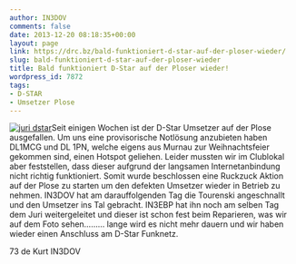 ```yaml
---
author: IN3DOV
comments: false
date: 2013-12-20 08:18:35+00:00
layout: page
link: https://drc.bz/bald-funktioniert-d-star-auf-der-ploser-wieder/
slug: bald-funktioniert-d-star-auf-der-ploser-wieder
title: Bald funktioniert D-Star auf der Ploser wieder!
wordpress_id: 7872
tags:
- D-STAR
- Umsetzer Plose
---
```


[![juri dstar](https://drc.bz/wp-content/uploads/2013/12/juri-dstar.jpg)](https://drc.bz/wp-content/uploads/2013/12/juri-dstar.jpg)Seit einigen Wochen ist der D-Star Umsetzer auf der Plose ausgefallen. Um uns eine provisorische Notlösung anzubieten haben DL1MCG und DL 1PN, welche eigens aus Murnau zur Weihnachtsfeier gekommen sind, einen Hotspot geliehen. Leider mussten wir im Clublokal aber feststellen, dass dieser aufgrund der langsamen Internetanbindung nicht richtig funktioniert. Somit wurde beschlossen eine Ruckzuck Aktion auf der Plose zu starten um den defekten Umsetzer wieder in Betrieb zu nehmen. IN3DOV hat am darauffolgenden Tag die Tourenski angeschnallt und den Umsetzer ins Tal gebracht. IN3EBP hat ihn noch am selben Tag dem Juri weitergeleitet und dieser ist schon fest beim Reparieren, was wir auf dem Foto sehen……… lange wird es nicht mehr dauern und wir haben wieder einen Anschluss am D-Star Funknetz.




73 de Kurt IN3DOV
